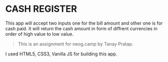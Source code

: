# CASH REGISTER

This app will accept two inputs one for the bill amount and other one is for cash paid. It will return the cash amount in form of diffrent currencies in order of high value to low value.

> This is an assignment for neog.camp by Tanay Pratap.

I used HTML5, CSS3, Vanilla JS for building this app.
